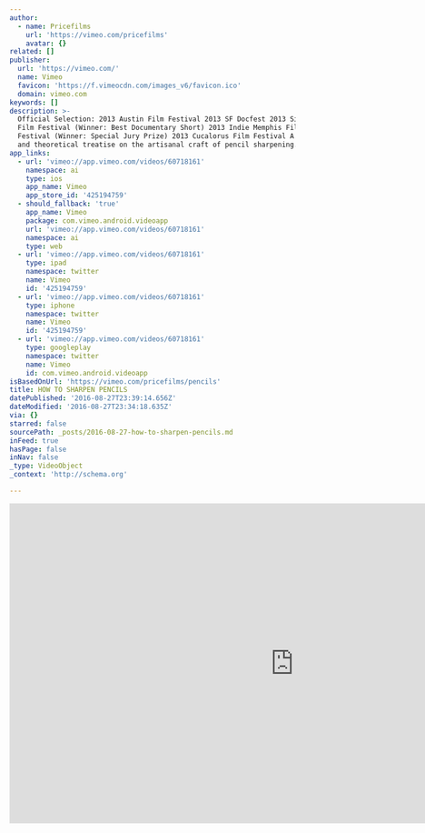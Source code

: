 ```yaml
---
author:
  - name: Pricefilms
    url: 'https://vimeo.com/pricefilms'
    avatar: {}
related: []
publisher:
  url: 'https://vimeo.com/'
  name: Vimeo
  favicon: 'https://f.vimeocdn.com/images_v6/favicon.ico'
  domain: vimeo.com
keywords: []
description: >-
  Official Selection: 2013 Austin Film Festival 2013 SF Docfest 2013 Sidewalk
  Film Festival (Winner: Best Documentary Short) 2013 Indie Memphis Film
  Festival (Winner: Special Jury Prize) 2013 Cucalorus Film Festival A practical
  and theoretical treatise on the artisanal craft of pencil sharpening.
app_links:
  - url: 'vimeo://app.vimeo.com/videos/60718161'
    namespace: ai
    type: ios
    app_name: Vimeo
    app_store_id: '425194759'
  - should_fallback: 'true'
    app_name: Vimeo
    package: com.vimeo.android.videoapp
    url: 'vimeo://app.vimeo.com/videos/60718161'
    namespace: ai
    type: web
  - url: 'vimeo://app.vimeo.com/videos/60718161'
    type: ipad
    namespace: twitter
    name: Vimeo
    id: '425194759'
  - url: 'vimeo://app.vimeo.com/videos/60718161'
    type: iphone
    namespace: twitter
    name: Vimeo
    id: '425194759'
  - url: 'vimeo://app.vimeo.com/videos/60718161'
    type: googleplay
    namespace: twitter
    name: Vimeo
    id: com.vimeo.android.videoapp
isBasedOnUrl: 'https://vimeo.com/pricefilms/pencils'
title: HOW TO SHARPEN PENCILS
datePublished: '2016-08-27T23:39:14.656Z'
dateModified: '2016-08-27T23:34:18.635Z'
via: {}
starred: false
sourcePath: _posts/2016-08-27-how-to-sharpen-pencils.md
inFeed: true
hasPage: false
inNav: false
_type: VideoObject
_context: 'http://schema.org'

---
```

<iframe src="https://cdn.embedly.com/widgets/media.html?src=https%3A%2F%2Fplayer.vimeo.com%2Fvideo%2F60718161&amp;url=https%3A%2F%2Fvimeo.com%2F60718161&amp;image=https%3A%2F%2Fi.vimeocdn.com%2Fvideo%2F454556292_1280.jpg&amp;key=b7d04c9b404c499eba89ee7072e1c4f7&amp;type=text%2Fhtml&amp;schema=vimeo" width="1000" height="563" scrolling="no" frameborder="0" allowfullscreen="" style=""></iframe>